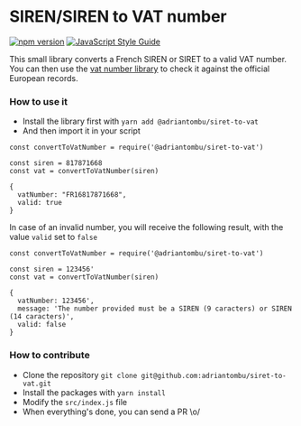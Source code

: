 SIREN/SIREN to VAT number
=========================

[![npm version](https://badge.fury.io/js/%40adriantombu%2Fsiret-to-vat.svg)](https://badge.fury.io/js/%40adriantombu%2Fsiret-to-vat) [![JavaScript Style Guide](https://img.shields.io/badge/code_style-standard-brightgreen.svg)](https://standardjs.com)

This small library converts a French SIREN or SIRET to a valid VAT number. You can then use the [vat number library](https://github.com/adriantombu/vat-number) to check it against the official European records.

### How to use it

* Install the library first with `yarn add @adriantombu/siret-to-vat`
* And then import it in your script

```
const convertToVatNumber = require('@adriantombu/siret-to-vat')

const siren = 817871668
const vat = convertToVatNumber(siren)

{
  vatNumber: "FR16817871668",
  valid: true
}
```

In case of an invalid number, you will receive the following result, with the value `valid` set to `false`

```
const convertToVatNumber = require('@adriantombu/siret-to-vat')

const siren = 123456'
const vat = convertToVatNumber(siren)

{
  vatNumber: 123456',
  message: 'The number provided must be a SIREN (9 caracters) or SIREN (14 caracters)',
  valid: false
}
```

### How to contribute

* Clone the repository `git clone git@github.com:adriantombu/siret-to-vat.git`
* Install the packages with `yarn install`
* Modify the `src/index.js` file
* When everything's done, you can send a PR \o/
